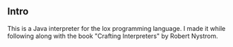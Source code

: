 ## Intro

This is a Java interpreter for the lox programming language. I made it while following along with the book "Crafting Interpreters" by Robert Nystrom.


